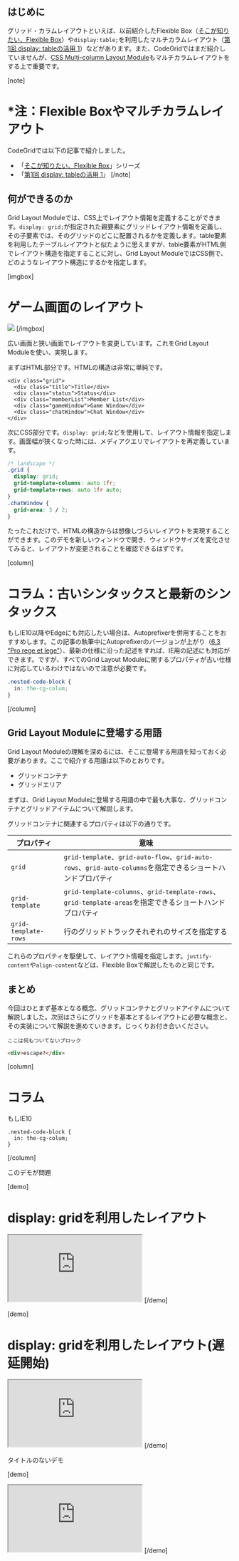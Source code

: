 ## はじめに

グリッド・カラムレイアウトといえば、以前紹介したFlexible Box（[そこが知りたい、Flexible Box](https://app.codegrid.net/entry/flexiblebox-1)）や`display:table;`を利用したマルチカラムレイアウト（[第1回 display: tableの活用 1](https://app.codegrid.net/entry/css-table-1)）などがあります。また、CodeGridではまだ紹介していませんが、[CSS Multi-column Layout Module](https://www.w3.org/TR/css3-multicol/#columns)もマルチカラムレイアウトをする上で重要です。

[note]
# *注：Flexible Boxやマルチカラムレイアウト
CodeGridでは以下の記事で紹介しました。
- 「[そこが知りたい、Flexible Box](https://app.codegrid.net/series/2015-css-flexiblebox)」シリーズ
- 「[第1回 display: tableの活用 1](https://app.codegrid.net/entry/css-table-1)」
[/note]


## 何ができるのか

Grid Layout Moduleでは、CSS上でレイアウト情報を定義することができます。`display: grid;`が指定された親要素にグリッドレイアウト情報を定義し、その子要素では、そのグリッドのどこに配置されるかを定義します。table要素を利用したテーブルレイアウトと似たように思えますが、table要素がHTML側でレイアウト構造を指定することに対し、Grid Layout ModuleではCSS側で、どのようなレイアウト構造にするかを指定します。

[imgbox]
# ゲーム画面のレイアウト
![](https://s3-ap-northeast-1.amazonaws.com/codegrid/2016-display-grid/img/img01.png)
[/imgbox]

広い画面と狭い画面でレイアウトを変更しています。これをGrid Layout Moduleを使い、実現します。

まずはHTML部分です。HTMLの構造は非常に単純です。

```html#display:gridのHTMLの例
<div class="grid">
  <div class="title">Title</div>
  <div class="status">Status</div>
  <div class="memberList">Member List</div>
  <div class="gameWindow">Game Window</div>
  <div class="chatWindow">Chat Window</div>
</div>
```

次にCSS部分です。`display: grid;`などを使用して、レイアウト情報を指定します。画面幅が狭くなった時には、メディアクエリでレイアウトを再定義しています。

```css
/* landscape */
.grid {
  display: grid;
  grid-template-columns: auto 1fr;
  grid-template-rows: auto 1fr auto;
}
.chatWindow {
  grid-area: 3 / 2;
}
```

たったこれだけで、HTMLの構造からは想像しづらいレイアウトを実現することができます。このデモを新しいウィンドウで開き、ウィンドウサイズを変化させてみると、レイアウトが変更されることを確認できるはずです。


[column]
# コラム：古いシンタックスと最新のシンタックス
もしIE10以降やEdgeにも対応したい場合は、Autoprefixerを併用することをおすすめします。この記事の執筆中にAutoprefixerのバージョンが上がり（[6.3 “Pro rege et lege”](https://github.com/postcss/autoprefixer/releases/tag/6.3.0)）、最新の仕様に沿った記述をすれば、IE用の記述にも対応ができます。ですが、すべてのGrid Layout Moduleに関するプロパティが古い仕様に対応しているわけではないので注意が必要です。

```css
.nested-code-block {
  in: the-cg-colum;
}
```
[/column]


## Grid Layout Moduleに登場する用語

Grid Layout Moduleの理解を深めるには、そこに登場する用語を知っておく必要があります。ここで紹介する用語は以下のとおりです。

- グリッドコンテナ
- グリッドエリア

まずは、Grid Layout Moduleに登場する用語の中で最も大事な、グリッドコンテナとグリッドアイテムについて解説します。

グリッドコンテナに関連するプロパティは以下の通りです。

プロパティ | 意味
--- | ---
`grid` | `grid-template`、`grid-auto-flow`、`grid-auto-rows`、`grid-auto-columns`を指定できるショートハンドプロパティ
`grid-template` | `grid-template-columns`、`grid-template-rows`、`grid-template-areas`を指定できるショートハンドプロパティ
`grid-template-rows` | 行のグリッドトラックそれぞれのサイズを指定する

これらのプロパティを駆使して、レイアウト情報を指定します。`justify-content`や`align-content`などは、Flexible Boxで解説したものと同じです。

## まとめ
今回はひとまず基本となる概念、グリッドコンテナとグリッドアイテムについて解説しました。次回はさらにグリッドを基本とするレイアウトに必要な概念と、その実装について解説を進めていきます。じっくりお付き合いください。

```
ここは何もついてないブロック
```

```html
<div>escape?</div>
```

[column]
# コラム
もしIE10

```css#コラムのコード
.nested-code-block {
  in: the-cg-colum;
}
```
[/column]

このデモが問題

[demo]
# display: gridを利用したレイアウト
<iframe src="https://s3-ap-northeast-1.amazonaws.com/codegrid/2016-display-grid/demo/1/index.html"></iframe>
[/demo]



[demo]
# display: gridを利用したレイアウト(遅延開始)
<iframe src="https://s3-ap-northeast-1.amazonaws.com/codegrid/2016-display-grid/demo/1/index.html" data-deferred></iframe>
[/demo]

タイトルのないデモ

[demo]
<iframe src="https://s3-ap-northeast-1.amazonaws.com/codegrid/2016-display-grid/demo/1/index.html" data-deferred></iframe>
[/demo]
